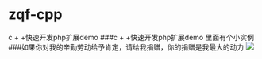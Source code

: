 # zqf-cpp
c + +快速开发php扩展demo
###c + +快速开发php扩展demo
  里面有个小实例
###如果你对我的辛勤劳动给予肯定，请给我捐赠，你的捐赠是我最大的动力
![](https://github.com/qieangel2013/zys/blob/master/public/images/pay.png)
